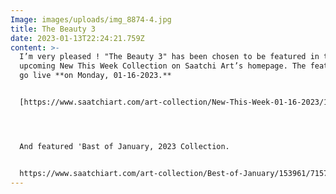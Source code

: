 ```yaml
---
Image: images/uploads/img_8874-4.jpg
title: The Beauty 3
date: 2023-01-13T22:24:21.759Z
content: >-
  I’m very pleased ! "The Beauty 3" has been chosen to be featured in the
  upcoming New This Week Collection on Saatchi Art’s homepage. The feature will
  go live **on Monday, 01-16-2023.**


  [https://www.saatchiart.com/​art-collection/New-This-Week-​01-16-2023/153961/713861/view](https://www.saatchiart.com/art-collection/New-This-Week-01-16-2023/153961/713861/view)




  And featured 'Bast of January, 2023 Collection.


  https://www.saatchiart.com/art-collection/Best-of-January/153961/715763/view?page=2
---
```

